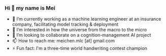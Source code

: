 ### Hi 👋 my name is Mei

- 🔭 I’m currently working as a machine learning engineer at an insurance company, facilitating model tracking & deployment
- 👀 I’m interested in how the universe from the macro to the micro
- 💞️ I’m looking to collaborate on a cognition-management AI project
- 📫 How to reach me: meichen.mlc [at] gmail.com
- ⚡ Fun fact: I'm a three-time world handwriting contest champion
